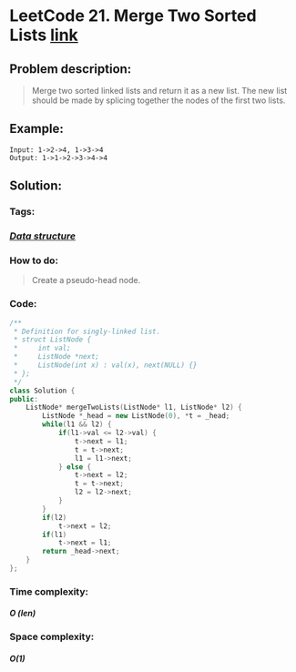 # LeetCode 21. Merge Two Sorted Lists [link](https://leetcode.com/problems/merge-two-sorted-lists/)

## Problem description:

> Merge two sorted linked lists and return it as a new list. The new list should be made by splicing together the nodes of the first two lists.

## Example:

```
Input: 1->2->4, 1->3->4
Output: 1->1->2->3->4->4
```

## Solution:

### Tags:

### *[Data structure](https://github.com/yang-233/Algorithm-note/tree/master/Data-structure)* 

### How to do:

> Create a pseudo-head node.

### Code:

```c++
/**
 * Definition for singly-linked list.
 * struct ListNode {
 *     int val;
 *     ListNode *next;
 *     ListNode(int x) : val(x), next(NULL) {}
 * };
 */
class Solution {
public:
    ListNode* mergeTwoLists(ListNode* l1, ListNode* l2) {
        ListNode *_head = new ListNode(0), *t = _head;
        while(l1 && l2) {
            if(l1->val <= l2->val) {
                t->next = l1;
                t = t->next;
                l1 = l1->next;
            } else {
                t->next = l2;
                t = t->next;
                l2 = l2->next;
            }
        }
        if(l2)
            t->next = l2;
        if(l1)
            t->next = l1;
        return _head->next;
    }
};
```

### Time complexity:

#### *O (len)*

### Space complexity:

#### *O(1)*


